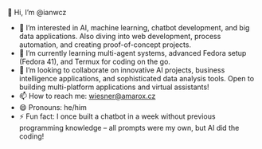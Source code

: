 👋 Hi, I’m @ianwcz

- 👀 I’m interested in AI, machine learning, chatbot development, and big data applications. Also diving into web development, process automation, and creating proof-of-concept projects.
- 🌱 I’m currently learning multi-agent systems, advanced Fedora setup (Fedora 41), and Termux for coding on the go.
- 💞️ I’m looking to collaborate on innovative AI projects, business intelligence applications, and sophisticated data analysis tools. Open to building multi-platform applications and virtual assistants!
- 📫 How to reach me: wiesner@amarox.cz
- 😄 Pronouns: he/him
- ⚡ Fun fact: I once built a chatbot in a week without previous programming knowledge – all prompts were my own, but AI did the coding!

<!---
ianwcz/ianwcz is a ✨ special ✨ repository because its `README.md` (this file) appears on your GitHub profile.
You can click the Preview link to take a look at your changes.
--->
